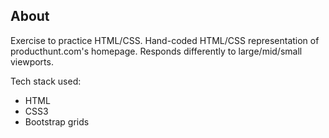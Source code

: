 ## About

Exercise to practice HTML/CSS. Hand-coded HTML/CSS representation of producthunt.com's homepage. Responds differently to large/mid/small viewports.

Tech stack used: 
- HTML
- CSS3
- Bootstrap grids
